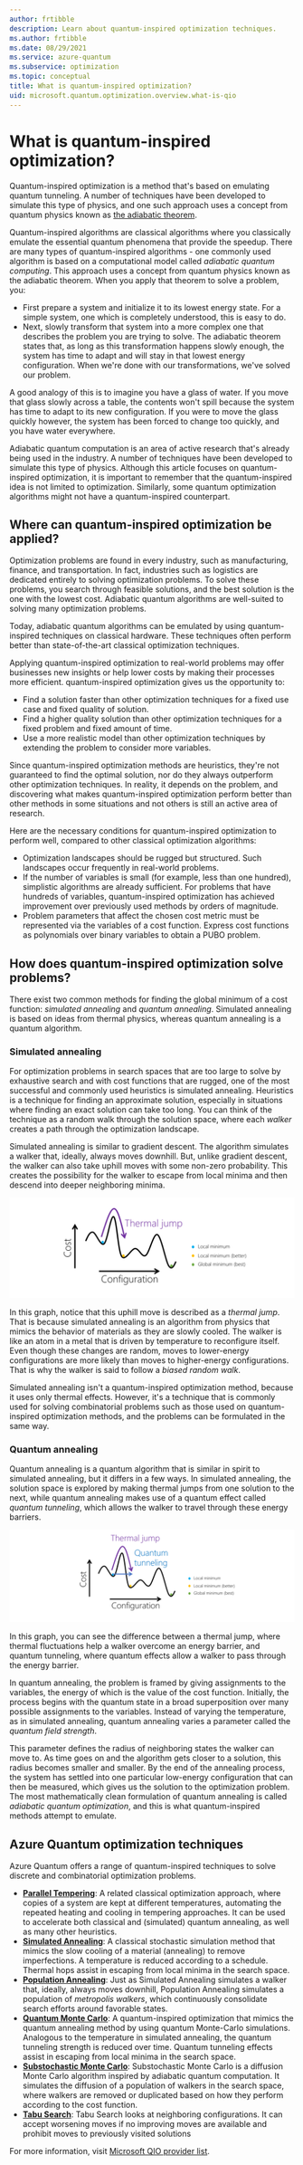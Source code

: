 ```yaml
---
author: frtibble
description: Learn about quantum-inspired optimization techniques.
ms.author: frtibble
ms.date: 08/29/2021
ms.service: azure-quantum
ms.subservice: optimization
ms.topic: conceptual
title: What is quantum-inspired optimization?
uid: microsoft.quantum.optimization.overview.what-is-qio
---
```


# What is quantum-inspired optimization?

Quantum-inspired optimization is a method that's based on emulating quantum tunneling. A number of techniques have been developed to simulate this type of physics, and one such approach uses a concept from quantum physics known as [the adiabatic theorem](https://wikipedia.org/wiki/Adiabatic_theorem).

Quantum-inspired algorithms are classical algorithms where you classically emulate the essential quantum phenomena that provide the speedup. There are many types of quantum-inspired algorithms - one commonly used algorithm is based on a computational model called *adiabatic quantum computing*. This approach uses a concept from quantum physics known as the adiabatic theorem. When you apply that theorem to solve a problem, you:

- First prepare a system and initialize it to its lowest energy state. For a simple system, one which is completely understood, this is easy to do.
- Next, slowly transform that system into a more complex one that describes the problem you are trying to solve. The adiabatic theorem states that, as long as this transformation happens slowly enough, the system has time to adapt and will stay in that lowest energy configuration. When we're done with our transformations, we've solved our problem.

A good analogy of this is to imagine you have a glass of water. If you move that glass slowly across a table, the contents won't spill because the system has time to adapt to its new configuration. If you were to move the glass quickly however, the system has been forced to change too quickly, and you have water everywhere.

Adiabatic quantum computation is an area of active research that's already being used in the industry. A number of techniques have been developed to simulate this type of physics. Although this article focuses on quantum-inspired optimization, it is important to remember that the quantum-inspired idea is not limited to optimization. Similarly, some quantum optimization algorithms might not have a quantum-inspired counterpart.

## Where can quantum-inspired optimization be applied?

Optimization problems are found in every industry, such as manufacturing, finance, and transportation. In fact, industries such as logistics are dedicated entirely to solving optimization problems. To solve these problems, you search through feasible solutions, and the best solution is the one with the lowest cost. Adiabatic quantum algorithms are well-suited to solving many optimization problems.

Today, adiabatic quantum algorithms can be emulated by using quantum-inspired techniques on classical hardware. These techniques often perform better than state-of-the-art classical optimization techniques.

Applying quantum-inspired optimization to real-world problems may offer businesses new insights or help lower costs by making their processes more efficient. quantum-inspired optimization gives us the opportunity to:

- Find a solution faster than other optimization techniques for a fixed use case and fixed quality of solution.
- Find a higher quality solution than other optimization techniques for a fixed problem and fixed amount of time.
- Use a more realistic model than other optimization techniques by extending the problem to consider more variables.

Since quantum-inspired optimization methods are heuristics, they're not guaranteed to find the optimal solution, nor do they always outperform other optimization techniques. In reality, it depends on the problem, and discovering what makes quantum-inspired optimization perform better than other methods in some situations and not others is still an active area of research.

Here are the necessary conditions for quantum-inspired optimization to perform well, compared to other classical optimization algorithms:

- Optimization landscapes should be rugged but structured. Such landscapes occur frequently in real-world problems.
- If the number of variables is small (for example, less than one hundred), simplistic algorithms are already sufficient. For problems that have hundreds of variables, quantum-inspired optimization has achieved improvement over previously used methods by orders of magnitude.
- Problem parameters that affect the chosen cost metric must be represented via the variables of a cost function. Express cost functions as polynomials over binary variables to obtain a PUBO problem.

## How does quantum-inspired optimization solve problems?

There exist two common methods for finding the global minimum of a cost function: *simulated annealing* and *quantum annealing*. Simulated annealing is based on ideas from thermal physics, whereas quantum annealing is a quantum algorithm.

### Simulated annealing

For optimization problems in search spaces that are too large to solve by exhaustive search and with cost functions that are rugged, one of the most successful and commonly used heuristics is simulated annealing. Heuristics is a technique for finding an approximate solution, especially in situations where finding an exact solution can take too long. You can think of the technique as a random walk through the solution space, where each *walker* creates a path through the optimization landscape.

Simulated annealing is similar to gradient descent. The algorithm simulates a walker that, ideally, always moves downhill. But, unlike gradient descent, the walker can also take uphill moves with some non-zero probability. This creates the possibility for the walker to escape from local minima and then descend into deeper neighboring minima.

![Simulated Annealing](media/simulated-annealing.png)

In this graph, notice that this uphill move is described as a *thermal jump*. That is because simulated annealing is an algorithm from physics that mimics the behavior of materials as they are slowly cooled. The walker is like an atom in a metal that is driven by temperature to reconfigure itself. Even though these changes are random, moves to lower-energy configurations are more likely than moves to higher-energy configurations. That is why the walker is said to follow a *biased random walk*.

Simulated annealing isn't a quantum-inspired optimization method, because it uses only thermal effects. However, it's a technique that is commonly used for solving combinatorial problems such as those used on quantum-inspired optimization methods, and the problems can be formulated in the same way.

### Quantum annealing
Quantum annealing is a quantum algorithm that is similar in spirit to simulated annealing, but it differs in a few ways. In simulated annealing, the solution space is explored by making thermal jumps from one solution to the next, while quantum annealing makes use of a quantum effect called *quantum tunneling*, which allows the walker to travel through these energy barriers.

![Quantum Annealing](media/quantum-annealing.png)

In this graph, you can see the difference between a thermal jump, where thermal fluctuations help a walker overcome an energy barrier, and quantum tunneling, where quantum effects allow a walker to pass through the energy barrier.

In quantum annealing, the problem is framed by giving assignments to the variables, the energy of which is the value of the cost function. Initially, the process begins with the quantum state in a broad superposition over many possible assignments to the variables. Instead of varying the temperature, as in simulated annealing, quantum annealing varies a parameter called the *quantum field strength*.

This parameter defines the radius of neighboring states the walker can move to. As time goes on and the algorithm gets closer to a solution, this radius becomes smaller and smaller. By the end of the annealing process, the system has settled into one particular low-energy configuration that can then be measured, which gives us the solution to the optimization problem. The most mathematically clean formulation of quantum annealing is called *adiabatic quantum optimization*, and this is what quantum-inspired methods attempt to emulate.

## Azure Quantum optimization techniques

Azure Quantum offers a range of quantum-inspired techniques to solve discrete and combinatorial optimization problems.

- [**Parallel Tempering**](xref:microsoft.quantum.optimization.parallel-tempering): A related classical optimization approach, where copies of a system are kept at different temperatures, automating the repeated heating and cooling in tempering approaches. It can be used to accelerate both classical and (simulated) quantum annealing, as well as many other heuristics. 
- [**Simulated Annealing**](xref:microsoft.quantum.optimization.simulated-annealing): A classical stochastic simulation method that mimics the slow cooling of a material (annealing) to remove imperfections. A temperature is reduced according to a schedule. Thermal hops assist in escaping from local minima in the search space. 
- [**Population Annealing**](xref:microsoft.quantum.optimization.population-annealing): Just as Simulated Annealing simulates a walker that, ideally, always moves downhill, Population Annealing simulates a population of *metropolis walkers*, which continuously consolidate search efforts around favorable states.
- [**Quantum Monte Carlo**](xref:microsoft.quantum.optimization.quantum-monte-carlo): A quantum-inspired optimization that mimics the quantum annealing method by using quantum Monte-Carlo simulations. Analogous to the temperature in simulated annealing, the quantum tunneling strength is reduced over time. Quantum tunneling effects assist in escaping from local minima in the search space.
- [**Substochastic Monte Carlo**](xref:microsoft.quantum.optimization.substochastic-monte-carlo): Substochastic Monte Carlo is a diffusion Monte Carlo algorithm inspired by adiabatic quantum computation. It simulates the diffusion of a population of walkers in the search space, where walkers are removed or duplicated based on how they perform according to the cost function.
- [**Tabu Search**](xref:microsoft.quantum.optimization.tabu): Tabu Search looks at neighboring configurations. It can accept worsening moves if no improving moves are available and prohibit moves to previously visited solutions

For more information, visit [Microsoft QIO provider list](xref:microsoft.quantum.optimization.providers.microsoft.qio).
